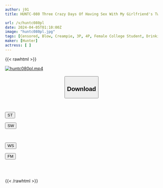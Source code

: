 ```yaml
---
author: j91
title: HUNTC-080 Three Crazy Days Of Having Sex With My Girlfriend's Two Female Friends, Sleeping With Them... Over And Over Again. My Room Became A Room Where My Girlfriend Had Sex With Her Friends While She Was Back Home.

url: /v/huntc080pl
date: 2024-04-05T01:10:00Z
image: "huntc080pl.jpg"
tags: [Censored, Blow, Creampie, 3P, 4P, Female College Student, Drinking Party	]
maker: [Hunter]
actress: [ ]
---
```



{{< rawhtml >}}

<div class="video" data-videoid="xg4Bmd6Oj3skp6Y">
    <a href="javascript:;">
        <img src="/v/huntc080pl/huntc080pl.jpg" width="WIDTH" height="HEIGHT" alt="huntc080pl.mp4" loading="lazy">
    </a>
</div>

<script type="text/javascript" src="https://j91.asia/asset/on-demand-st.js"></script>

<br>
  <link rel="stylesheet" href="https://j91.asia/asset/bs5.css">
  
  <center>
  <button class="btn btn-primary" type="button" data-bs-toggle="collapse" data-bs-target=".multi-collapse" aria-expanded="false" aria-controls="multiCollapseExample1 multiCollapseExample2"><h2>Download</h2></button></center>
</p>
<div class="row">
  <div class="col">
    <div class="collapse multi-collapse" id="multiCollapseExample1">
      <div class="card card-body">
	      	      <br>
<div class="buttons">  
<p><a href="https://streamtape.to/v/xg4Bmd6Oj3skp6Y" target="_blank"><button class="btn-hover color-3"><i class="fa fa-download"></i> ST</button></a></p>
<p><a href="https://asnwish.com/w1tehqdgb747" target="_blank"><button class="btn-hover color-2"><i class="fa fa-download"></i> SW</button></a></p></div>
    </div>
  </div>
</div>
  <div class="col">
    <div class="collapse multi-collapse" id="multiCollapseExample2">
      <div class="card card-body">
	      <br>
<div class="buttons">
<p><a href="https://wolfstream.tv/5aujdemgg0zv"><button class="btn-hover color-9"><i class="fa fa-download"></i> WS</button></a></p>
<p><a href="https://filemoon.sx/d/r8iq1v7xjqzk"><button class="btn-hover color-8"><i class="fa fa-download"></i> FM</button></a></p></div>
<br><br>
      </div>
    </div>
  </div>
</div>

{{< /rawhtml >}}